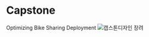 # Capstone
Optimizing Bike Sharing Deployment
![캡스톤디자인 장려](https://github.com/Mireu707/Capstone/assets/105913472/b83da220-6b17-4307-a50d-4d4615583334)
